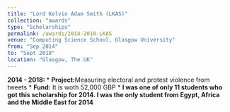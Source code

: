 ```yaml
---
title: "Lord Kelvin Adam Smith (LKAS)"
collection: "awards"
type: "Scholarships"
permalink: /awards/2014-2018-LKAS
venue: "Computing Science School, Glasgow University"
from: "Sep 2014"
to: "Sept 2018"
location: "Glasgow, The UK"
---
```

<b> 2014 - 2018: </b>
    * <b>Project:</b>Measuring electoral and protest violence from tweets
    * <b>Fund:</b> It is woth 52,000 GBP
    * <b>I was one of only 11 students who got this scholarship for 2014.
    I was the only student from Egypt, Africa and the Middle East for 2014</b>



